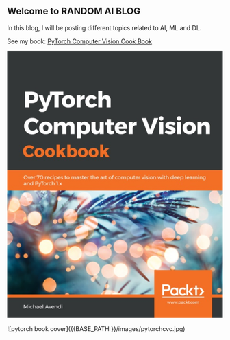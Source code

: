 ## Welcome to RANDOM AI BLOG
In this blog, I will be posting different topics related to AI, ML and DL.

See my book: [PyTorch Computer Vision Cook Book](https://www.amazon.com/PyTorch-Computer-Vision-Cookbook-computer-ebook/dp/B0862CX2ZL/ref=sr_1_2?crid=QH2QEQ7CSJXO&dchild=1&keywords=pytorch+computer+vision+cookbook&qid=1586893366&sprefix=phytorch+co%2Caps%2C209&sr=8-2)

![pytorch book cover](images/pytorchcvc.jpg)

![pytorch book cover]({{BASE_PATH }}/images/pytorchcvc.jpg)
